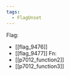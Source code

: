 ```yaml
---
tags:
  - FlagUnset
---
```

Flag:
- [[flag_9476]]
- [[flag_9477]]
Fn:
- [[p7012_function2]]
- [[p7012_function3]]
